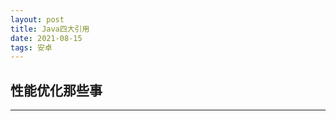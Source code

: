 ```yaml
---
layout: post
title: Java四大引用
date: 2021-08-15
tags: 安卓
---
```


## 性能优化那些事
















-------------
